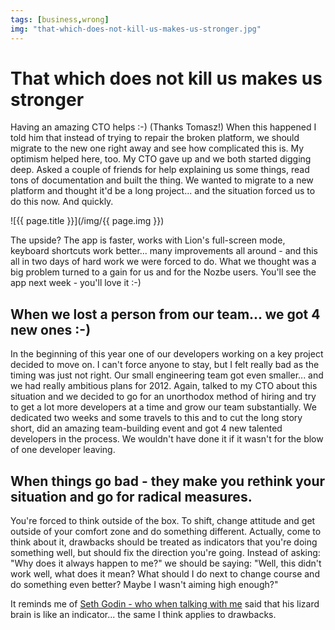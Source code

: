 ```yaml
---
tags: [business,wrong]
img: "that-which-does-not-kill-us-makes-us-stronger.jpg"
---
```


# That which does not kill us makes us stronger

Having an amazing CTO helps :-) (Thanks Tomasz!) When this happened I told him that instead of trying to repair the broken platform, we should migrate to the new one right away and see how complicated this is. My optimism helped here, too. My CTO gave up and we both started digging deep. Asked a couple of friends for help explaining us some things, read tons of documentation and built the thing. We wanted to migrate to a new platform and thought it'd be a long project... and the situation forced us to do this now. And quickly.

<!--More-->

![{{ page.title }}](/img/{{ page.img }})

The upside? The app is faster, works with Lion's full-screen mode, keyboard shortcuts work better... many improvements all around - and this all in two days of hard work we were forced to do. What we thought was a big problem turned to a gain for us and for the Nozbe users. You'll see the app next week - you'll love it :-)

## When we lost a person from our team... we got 4 new ones :-)

In the beginning of this year one of our developers working on a key project decided to move on. I can't force anyone to stay, but I felt really bad as the timing was just not right. Our small engineering team got even smaller... and we had really ambitious plans for 2012. Again, talked to my CTO about this situation and we decided to go for an unorthodox method of hiring and try to get a lot more developers at a time and grow our team substantially. We dedicated two weeks and some travels to this and to cut the long story short, did an amazing team-building event and got 4 new talented developers in the process. We wouldn't have done it if it wasn't for the blow of one developer leaving.

## When things go bad - they make you rethink your situation and go for radical measures.

You're forced to think outside of the box. To shift, change attitude and get outside of your comfort zone and do something different. Actually, come to think about it, drawbacks should be treated as indicators that you're doing something well, but should fix the direction you're going. Instead of asking: "Why does it always happen to me?" we should be saying: "Well, this didn't work well, what does it mean? What should I do next to change course and do something even better? Maybe I wasn't aiming high enough?"

It reminds me of [Seth Godin - who when talking with me](http://www.productivefirm.com/2011/11/seth-godin-interview-for-productive-magazine-10/) said that his lizard brain is like an indicator... the same I think applies to drawbacks.


[n]: https://michael.gratis/nozbe